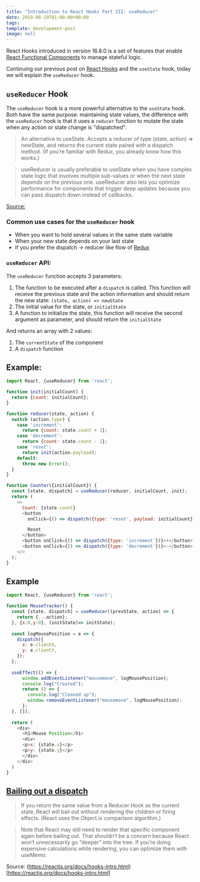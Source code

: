 ```yaml
---
title: "Introduction to React Hooks Part III: useReducer"
date: 2019-08-19T01:00:00+00:00
tags:
template: development-post
image: null
---
```


React Hooks introduced in version 16.8.0 is a set of features that enable [React Functional Components](https://cobuildlab.com/development-blog/react-patterns-functional-components-vs-class-components/) to manage stateful logic.

Continuing our previous post on [React Hooks](https://cobuildlab.com/development-blog/introduction-to-react-hooks-useState/) and the `useState` hook, today we will explain the `useReducer` hook.


## `useReducer` Hook

The `useReducer` hook is a more powerful alternative to the `useState` hook. Both have the same purpose: maintaining state values, the difference with the `useReducer` hook is that it uses a `reducer` function to mutate the state when any action or state change is "dispatched".


>An alternative to useState. Accepts a reducer of type (state, action) => newState, and returns the current state paired with a dispatch method. (If you’re familiar with Redux, you already know how this works.)

>useReducer is usually preferable to useState when you have complex state logic that involves multiple sub-values or when the next state depends on the previous one. useReducer also lets you optimize performance for components that trigger deep updates because you can pass dispatch down instead of callbacks.

[Source:](https://reactjs.org/docs/hooks-reference.html#usereducer)


### Common use cases for the `useReducer` hook

- When you want to hold several values in the same state variable
- When your new state depends on your last state
- If you prefer the dispatch -> reducer like flow of [Redux](https://react-redux.js.org/)


### `useReducer` API:

The `useReducer` function accepts 3 parameters:

1) The function to be executed after a `dispatch` is called. This function will receive the previous state and the action information and should return the new state: `(state, action) => newState`  
2) The initial value for the state, or `initialState`
3) A function to initialize the state, this function will receive the second argument as parameter, and should return the `initialState`

And returns an array with 2 values:

1) The `currentState` of the component
2) A `dispatch` function

## Example: 

```javascript 1.8
import React, {useReducer} from 'react';

function init(initialCount) {
  return {count: initialCount};
}

function reducer(state, action) {
  switch (action.type) {
    case 'increment':
      return {count: state.count + 1};
    case 'decrement':
      return {count: state.count - 1};
    case 'reset':
      return init(action.payload);
    default:
      throw new Error();
  }
}

function Counter({initialCount}) {
  const [state, dispatch] = useReducer(reducer, initialCount, init);
  return (
    <>
      Count: {state.count}
      <button
        onClick={() => dispatch({type: 'reset', payload: initialCount})}>

        Reset
      </button>
      <button onClick={() => dispatch({type: 'increment'})}>+</button>
      <button onClick={() => dispatch({type: 'decrement'})}>-</button>
    </>
  );
}
``` 

## Example

```javascript 1.8
import React, {useReducer} from 'react';

function MouseTracker() {  
  const [state, dispatch] = useReducer((prevState, action) => {
    return {...action};
  }, {x:0,y:0}, (initState)=> initState);
  
  const logMousePosition = e => {
    dispatch({
      x: e.clientX,
      y: e.clientY,
    });
  };
  
  useEffect(() => {
      window.addEventListener("mousemove", logMousePosition);
      console.log("Created");
      return () => {
        console.log("Cleaned up");
        window.removeEventListener("mousemove", logMousePosition);
      };
  }, []);
  
  return (
    <div>
      <h1>Mouse Position</h1>
      <div>
      <p>x: {state.x}</p>
      <p>y: {state.y}</p>
      </div>
    </div>
  )
}
```

## [Bailing out a dispatch](https://reactjs.org/docs/hooks-reference.html#bailing-out-of-a-dispatch)

>If you return the same value from a Reducer Hook as the current state, React will bail out without rendering the children or firing effects. (React uses the Object.is comparison algorithm.)

>Note that React may still need to render that specific component again before bailing out. That shouldn’t be a concern because React won’t unnecessarily go “deeper” into the tree. If you’re doing expensive calculations while rendering, you can optimize them with useMemo.


Source: (https://reactjs.org/docs/hooks-intro.html)[https://reactjs.org/docs/hooks-intro.html] 

